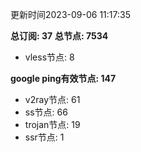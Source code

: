 更新时间2023-09-06 11:17:35

**总订阅: 37**
**总节点: 7534**
- vless节点: 8

**google ping有效节点: 147**
- v2ray节点: 61
- ss节点: 66
- trojan节点: 19
- ssr节点: 1
